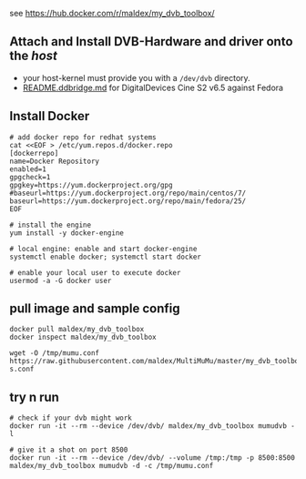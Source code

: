see https://hub.docker.com/r/maldex/my_dvb_toolbox/
## Attach and Install DVB-Hardware and driver onto the _host_
- your host-kernel must provide you with a `/dev/dvb` directory.
- [README.ddbridge.md](README.ddbridge.md) for DigitalDevices Cine S2 v6.5 against Fedora

## Install Docker
```
# add docker repo for redhat systems
cat <<EOF > /etc/yum.repos.d/docker.repo
[dockerrepo]
name=Docker Repository
enabled=1
gpgcheck=1
gpgkey=https://yum.dockerproject.org/gpg
#baseurl=https://yum.dockerproject.org/repo/main/centos/7/
baseurl=https://yum.dockerproject.org/repo/main/fedora/25/
EOF
 
# install the engine
yum install -y docker-engine 

# local engine: enable and start docker-engine
systemctl enable docker; systemctl start docker

# enable your local user to execute docker 
usermod -a -G docker user
```

## pull image and sample config
```
docker pull maldex/my_dvb_toolbox
docker inspect maldex/my_dvb_toolbox

wget -O /tmp/mumu.conf https://raw.githubusercontent.com/maldex/MultiMuMu/master/my_dvb_toolbox/mumudvb-s.conf
```

## try n run
```
# check if your dvb might work
docker run -it --rm --device /dev/dvb/ maldex/my_dvb_toolbox mumudvb -l

# give it a shot on port 8500
docker run -it --rm --device /dev/dvb/ --volume /tmp:/tmp -p 8500:8500 maldex/my_dvb_toolbox mumudvb -d -c /tmp/mumu.conf
```



